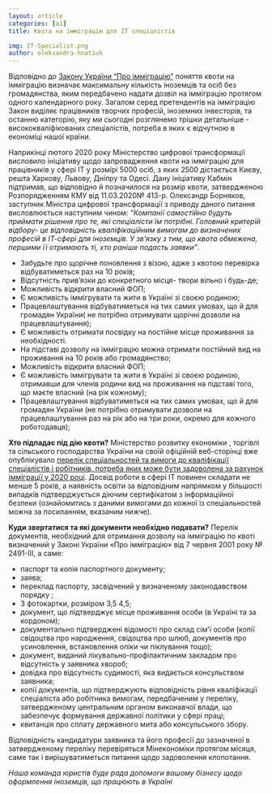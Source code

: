 ```yaml
---
layout: article
categories: [a1]
title: Квота на імміграцію для IT спеціалістів 

img: IT-Specialist.png
author: oleksandra-hnatiuk
---
```



Відповідно до [Закону України “Про імміграцію”](https://zakon.rada.gov.ua/laws/show/2491-14) поняття квоти на імміграцію визначає максимальну кількість іноземців та осіб
без громадянства, яким передбачено надати дозвіл на імміграцію протягом одного календарного року. Загалом серед претендентів
на імміграцію Закон виділяє працівників творчих професій, іноземних інвесторів, та останню категорію, яку ми сьогодні розглянемо 
трішки детальніше - висококваліфікованих спеціалістів, потреба в яких є відчутною в економіці нашої країни.

Наприкінці лютого 2020 року Міністерство цифрової трансформації висловило ініціативу щодо запровадження квоти на імміграцію для 
працівників у сфері ІТ у розмірі 5000 осіб, з яких 2500 дістається Києву, решта Харкову, Львову, Дніпру та Одесі. Дану ініціативу 
Кабмін підтримав, що відповідно й позначилося на розмір квоти, затвердженою Розпорядженням КМУ від 11.03.2020№ 413-р. 
Олександр Борняков, заступник Міністра цифрової трансформації з приводу даного питання висловлюється наступним чином:
*“Компанії самостійно будуть приймати рішення про те, які спеціалісти їм потрібні. Головний критерій відбору- це відповідність
кваліфікаційним вимогам до визначених професій в ІТ-сфері для іноземців. У зв’язку з тим, що квота обмежена, першими її отримають ті, хто раніше 
подасть заявки”*.


* Забудьте про щорічне поновлення з візою, адже з квотою перевірка відбуватиметься раз на 10 років;
* Відсутність прив’язки до конкретного місця- твори вільно і будь-де;
* Можливість відкрити власний ФОП;
* Є можливість іммігрувати та жити в Україні зі своєю родиною;
* Працевлаштування відбуватиметься на тих самих умовах, що й для громадян України( не потрібно отримувати щорічні дозволи 
на працевлаштування);
* Є можливість отримати посвідку на постійне місце проживання за необхідності.
* На підставі дозволу на імміграцію можна отримати постійний вид на проживання на 10 років або громадянство;
* Можливість відкрити власний ФОП;
* Є можливість іммігрувати та жити в Україні зі своєю родиною, отримавши для членів родини вид на проживання на підставі того, що 
маєте власний (на рік кожному);
* Працевлаштування відбуватиметься на тих самих умовах, що й для громадян України (не потрібно отримувати дозволи 
на працевлаштування раз на рік або на три роки, окремо для кожного роботодавця);

**Хто підпадає під дію квоти?**
Міністерство розвитку економіки , торгівлі та сільського господарства України на своїй офіційній веб-сторінці вже опублікувало [перелік спеціальностей та вимоги до кваліфікації спеціалістів і робітників, потреба яких може бути задоволена за рахунок імміграції 
у 2020 році](283-2.pdf). Досвід роботи в сфері ІТ повинен складати не менше 5 років, а наявність освіти за відповідним напрямком у більшості випадків підтверджується діючим сертифікатом з інформаційної безпеки (ознайомитись з даними вимогами до кожної із спеціальностей можна за посиланням, вказаним нижче).

**Куди звертатися та які документи необхідно подавати?**
Перелік документів, необхідний для отримання дозволу на імміграцію по квоті визначений у Законі України «Про імміграцію» від 7
червня 2001 року № 2491-III, а саме:
* паспорт та копія паспортного документу;
* заява;
* переклад паспорту, засвідчений у визначеному законодавством порядку ;
* 3 фотокартки, розміром 3,5 4,5;
* документ, що підтверджує місце проживання особи (в Україні та за кордоном);
* документально підтверджені відомості про склад сім'ї особи (копії свідоцтва про народження, свідоцтва про шлюб, документів про 
усиновлення, встановлення опіки чи піклування тощо);
* документ, виданий лікувально-профілактичним закладом про відсутність у заявника хвороб;
* довідка про відсутність судимості, яка видається консульством заявника;
* копії документів, що підтверджують відповідність рівня кваліфікації спеціаліста або робітника вимогам, передбаченим у переліку, 
затвердженому центральним органом виконавчої влади, що забезпечує формування державної політики у сфері праці;
* квитанція про сплату державного мита або консульського збору.

Відповідність кандидатури заявника та його професії до зазначеної в затвердженому переліку перевіряться Мінекономіки  протягом місяця,
саме так і  вирішуватиметься питання щодо задоволення клопотання.


*Наша команда юристів буде рада допомоги вашому бізнесу щодо оформлення іноземців, що працюють в Україні*

